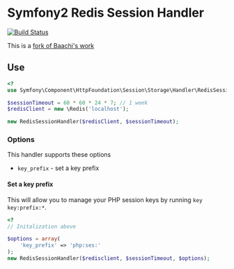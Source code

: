 # Symfony2 Redis Session Handler
[![Build Status](https://travis-ci.org/jrschumacher/symfony-redis-session-handler.png)](https://travis-ci.org/jrschumacher/symfony-redis-session-handler)

This is a [fork of Baachi's work](https://github.com/Baachi/symfony/blob/redis-session-storage/src/Symfony/Component/HttpFoundation/Session/Storage/Handler/RedisSessionHandler.php)

## Use

```php
<?
use Symfony\Component\HttpFoundation\Session\Storage\Handler\RedisSessionHandler;

$sessionTimeout = 60 * 60 * 24 * 7; // 1 week
$redisClient = new \Redis('localhost');

new RedisSessionHandler($redisClient, $sessionTimeout);
```

### Options

This handler supports these options

- `key_prefix` - set a key prefix

#### Set a key prefix

This will allow you to manage your PHP session keys by running `key key:prefix:*`.

```php
<?
// Initalization above

$options = array(
    'key_prefix' => 'php:ses:'
);
new RedisSessionHandler($redisclient, $sessionTimeout, $options);
```

